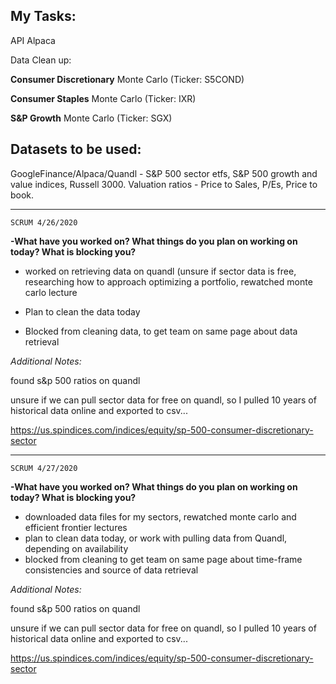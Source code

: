 **My Tasks:**
--
API Alpaca

Data Clean up:

**Consumer Discretionary** Monte Carlo
(Ticker: S5COND)

**Consumer Staples** Monte Carlo
(Ticker: IXR)

**S&P Growth** Monte Carlo
(Ticker: SGX)

__Datasets to be used:__
--


GoogleFinance/Alpaca/Quandl - S&P 500 sector etfs, S&P 500 growth and value indices, Russell 3000. Valuation ratios - Price to Sales, P/Es, Price to book.

----

    SCRUM 4/26/2020

**-What have you worked on? What things do you plan on working on today? What is blocking you?**

- worked on retrieving data on quandl (unsure if sector data is free, researching how  to approach optimizing a portfolio, rewatched monte carlo lecture 

- Plan to clean the data today

- Blocked from cleaning data, to get team on same page about data retrieval

*Additional Notes:*

found s&p 500 ratios on quandl

unsure if we can pull sector data for free on quandl, so I pulled 10 years of historical data online and exported to csv...

https://us.spindices.com/indices/equity/sp-500-consumer-discretionary-sector

----

    SCRUM 4/27/2020

**-What have you worked on? What things do you plan on working on today? What is blocking you?**

 - downloaded data files for my sectors, rewatched monte carlo and efficient frontier lectures
 - plan to clean data today, or work with pulling data from Quandl, depending on availability
 - blocked from cleaning to get team on same page about time-frame consistencies and source of data retrieval

 *Additional Notes:*

found s&p 500 ratios on quandl

unsure if we can pull sector data for free on quandl, so I pulled 10 years of historical data online and exported to csv...

https://us.spindices.com/indices/equity/sp-500-consumer-discretionary-sector